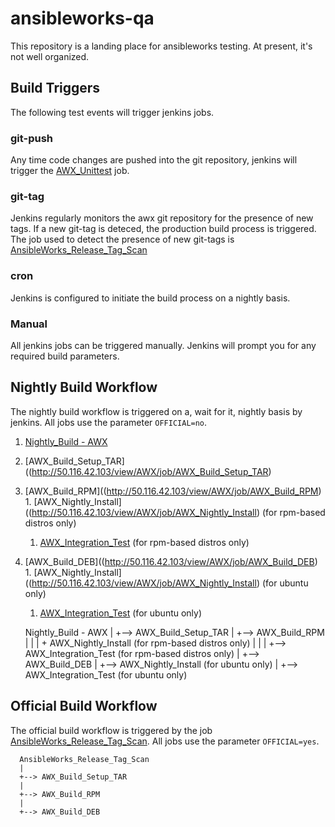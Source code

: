 # ansibleworks-qa

This repository is a landing place for ansibleworks testing.  At present, it's not well organized.

## Build Triggers

The following test events will trigger jenkins jobs.

### git-push

Any time code changes are pushed into the git repository, jenkins will trigger the [AWX_Unittest](http://50.116.42.103/view/AWX/job/AWX_Unittest/) job.


### git-tag

Jenkins regularly monitors the awx git repository for the presence of new tags.  If a new git-tag is deteced, the production build process is triggered.  The job used to detect the presence of new git-tags is [AnsibleWorks_Release_Tag_Scan](http://50.116.42.103/view/AWX/job/AnsibleWorks_Release_Tag_Scan/)

### cron

Jenkins is configured to initiate the build process on a nightly basis.

### Manual

All jenkins jobs can be triggered manually.  Jenkins will prompt you for any required build parameters.

## Nightly Build Workflow

The nightly build workflow is triggered on a, wait for it, nightly basis by jenkins.  All jobs use the parameter `OFFICIAL=no`.

1. [Nightly_Build - AWX](http://50.116.42.103/view/AWX/job/Nightly%20Build%20-%20AWX/)
  1. [AWX_Build_Setup_TAR]((http://50.116.42.103/view/AWX/job/AWX_Build_Setup_TAR)
  1. [AWX_Build_RPM]((http://50.116.42.103/view/AWX/job/AWX_Build_RPM)
    1. [AWX_Nightly_Install]((http://50.116.42.103/view/AWX/job/AWX_Nightly_Install)  (for rpm-based distros only)
      1. [AWX_Integration_Test](http://50.116.42.103/view/AWX/job/AWX_Integration_Test) (for rpm-based distros only)
   1. [AWX_Build_DEB]((http://50.116.42.103/view/AWX/job/AWX_Build_DEB)
     1. [AWX_Nightly_Install]((http://50.116.42.103/view/AWX/job/AWX_Nightly_Install)  (for ubuntu only)
       1. [AWX_Integration_Test](http://50.116.42.103/view/AWX/job/AWX_Integration_Test) (for ubuntu only)

      Nightly_Build - AWX
      |
      +--> AWX_Build_Setup_TAR
      |
      +--> AWX_Build_RPM
      |    |
      |    + AWX_Nightly_Install (for rpm-based distros only)
      |      |
      |      +--> AWX_Integration_Test (for rpm-based distros only)
      |
      +--> AWX_Build_DEB
           |
           +--> AWX_Nightly_Install (for ubuntu only)
             |
             +--> AWX_Integration_Test (for ubuntu only)

## Official Build Workflow

The official build workflow is triggered by the job [AnsibleWorks_Release_Tag_Scan](http://50.116.42.103/view/AWX/job/AnsibleWorks_Release_Tag_Scan/).  All jobs use the parameter `OFFICIAL=yes`.

      AnsibleWorks_Release_Tag_Scan
      |
      +--> AWX_Build_Setup_TAR
      |
      +--> AWX_Build_RPM
      |
      +--> AWX_Build_DEB
